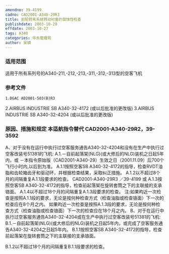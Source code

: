 ```yaml
---
amendno: 39-4199
cadno: CAD2001-A340-29R3
title: 前轮转弯系统转动衬套的腐蚀性检查
publishdate: 2003-10-28
effdate: 2003-10-27
tags: A340
categories: 华东管理局
author: 吴镝
---
```


### 适用范围 
适用于所有系列号的A340-211,-212,-213,-311,-312,-313型的空客飞机

### 参考文件
    1.DGAC AD2001-503(B)R3 
2.AIRBUS
 INDUSTRIE SB A340-32-4172 (或以后批准的更改版) 
3.AIRBUS
 INDUSTRIE SB A340-32-4204 (或以后批准的更改版) 


### 原因、措施和规定 本适航指令替代 CAD2001-A340-29R2，39-3592 
A、对于没有在运行中执行过空客服务通告A340-32-4204和没有在生产中执行过空客改装号51381的飞机: 
A.1.－自前起落架(NLG)(或大修后的NLG)装机之日起5年内，或 
        －本指令原始版（CAD2001-A340-29）生效之日（2001.11.09）后700个飞行小时内,以后到为准。 
A.1.1按照空客SB A340-32-4172的指导，检查RVDT油脂和齿轮箱齿牙和驱动环，并根据检查结果，采取纠正措施。 
A.1.2以不超过8个月的间隔重复A.1.1段要求的检查。 
       CAD2001-A340-29R3   ／39-4199 
或 
    A.1.3按照空客SB A340-32-4172的指导，检查前起落架在旋转套筒之下的主联接的支承铬面。 
A.1.4以不超过18个月的间隔重复A.1.3段要求的检查。 注:如果昀近一次检查是按照A.1.1段的要求，无论是按何种检查方式（检查油脂或检查铬面）下一次的检查应在8个月之内。     如果昀近一次检查是按照A.1.3段的要求，无论是按何种检查方式（检查油脂或检查铬面）下一次的检查应在18个月之内。 
    B、对于在运行中执行过空客服务通告A340-32-4204或在生产中执行过空客改装号51381的飞机: 
    B.1.－自前起落架(NLG)(或大修后的NLG)装机之日起5年内，或完成了空客服务通告A340-32-4204之日起5年内。 
    B.1.1按照空客SB A340-32-4172的指导，检查前起落架在旋转套筒之下的主联接的支承铬面。 

B.1.2以不超过18个月的间隔重复B.1.1段要求的检查。
